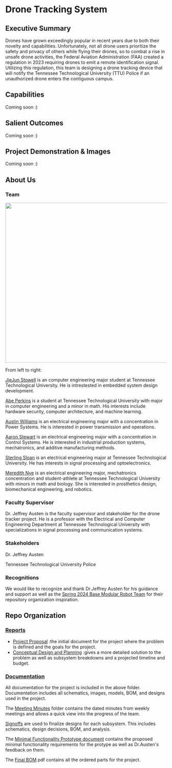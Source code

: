 # Drone Tracking System
## Executive Summary

Drones have grown exceedingly popular in recent years due to both their novelty and capabilities. Unfortunately, not all drone users prioritize the safety and privacy of others while flying their drones, so to combat a rise in unsafe drone activities, the Federal Aviation Administration (FAA) created a regulation in 2023 requiring drones to emit a remote identification signal. Utilizing this regulation, this team is designing a drone tracking device that will notify the Tennessee Technological University (TTU) Police if an unauthorized drone enters the contiguous campus.

## Capabilities

Coming soon :)

## Salient Outcomes

Coming soon :)

## Project Demonstration & Images

Coming soon :)

## About Us

### Team

<img src= "https://cdn.discordapp.com/attachments/1201722866601566270/1308644693554237592/IMG_37402.jpg?ex=673eb1d8&is=673d6058&hm=f7857571a3e89a58b0f45fc3bd33e164bada26f60cb7b51ff9e460e1ef92da41&" width="800" height="500">

From left to right:

[JieJun Stowell](www.linkedin.com/in/jiejun-s-4b34a8132) is an computer engineering major student at Tennessee Technological University. He is intrestested in embedded system design development.

[Abe Perkins](https://www.linkedin.com/in/abraham-perkins-7436a6204/) is a student at Tennessee Technological University with major in computer engineering and a minor in math. His interests include hardware security, computer architecture, and machine learning. 

[Austin Williams](https://www.linkedin.com/in/austingwilliams/) is an electrical engineering major with a concentration in Power Systems. He is interested in power transmission and operations.

[Aaron Stewart](https://www.linkedin.com/in/aaronjs124) is an electrical engineering major with a concentration in Control Systems. He is interested in industrial production systems, mechatronics, and additive manufacturing methods.

[Sterling Sloan](www.linkedin.com) is an electrical engineering major at Tennessee Technological University. He has interests in signal processing and optoelectronics.

[Meredith Nye](https://www.linkedin.com/in/meredith-nye-89455a1b5) is an electrical engineering major, mechatronics concentration and student-athlete at Tennessee Technological University with minors in math and biology. She is interested in prosthetics design, biomechanical engineering, and robotics.


### Faculty Supervisor

Dr. Jeffrey Austen is the faculty supervisor and stakeholder for the drone tracker project. He is a professor with the Electrical and Computer Engineering Department at Tennessee Technological University with specializations in signal processing and communication systems.

### Stakeholders

Dr. Jeffrey Austen

Tennessee Technological University Police

### Recognitions

We would like to recognize and thank Dr.Jeffrey Austen for his guidance and support as well as the [Spring 2024 Base Modular Robot Team](https://github.com/TnTech-ECE/Spring2024-Base-Modular-Robot) for their repository organization inspiration.

## Repo Organization

### [Reports](/Reports)
  - [Project Proposal](https://github.com/mrnye42/S24_Team1_DroneTracker/blob/main/Reports/Project%20Proposal%20Revisions.pdf) :the initial document for the project where the problem is defined and the goals for the project.
  - [Conceptual Design and Planning](https://github.com/mrnye42/S24_Team1_DroneTracker/blob/main/Reports/Conceptual%20Design%20and%20Planning%20Final.pdf) :gives a more detailed solution to the problem as well as subsystem breakdowns and a projected timeline and budget.

### [Documentation](/Documentation)
All documentation for the project is included in the above folder. Documentation includes all schematics, images, models, BOM, and designs used in the project.

The [Meeting Minutes](/Documentation/Meeting-Minutes) folder contains the dated minutes from weekly meetings and allows a quick view into the progress of the team.

[Signoffs](/Documentation/Signoffs) are used to finalize designs for each subsystem. This includes schematics, design decisions, BOM, and analysis.

The [Minimal Functionality Prototype document](https://github.com/mrnye42/S24_Team1_DroneTracker/blob/main/Documentation/Minimal%20Functionality%20Prototype%20Signoffs.pdf) contains the proposed minimal functionality requirements for the protype as well as Dr.Austen's feedback on them.

The [Final BOM](https://github.com/mrnye42/S24_Team1_DroneTracker/blob/main/Documentation/Final%20BOM.pdf) pdf contains all the ordered parts for the project.


